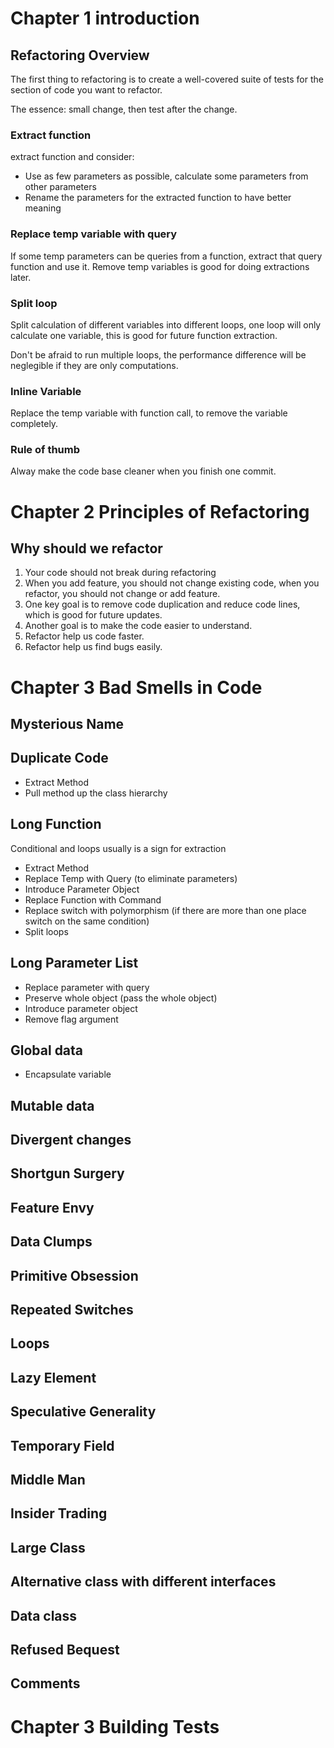 # Chapter 1 introduction

## Refactoring Overview

The first thing to refactoring is to create a well-covered suite of tests for the section of code
you want to refactor.

The essence: small change, then test after the change.

### Extract function

extract function and consider:

* Use as few parameters as possible, calculate some parameters from other parameters
* Rename the parameters for the extracted function to have better meaning


### Replace temp variable with query

If some temp parameters can be queries from a function, extract that query function and use it.
Remove temp variables is good for doing extractions later.

### Split loop

Split calculation of different variables into different loops, one loop will only calculate one variable,
this is good for future function extraction.

Don't be afraid to run multiple loops, the performance difference will be neglegible if they are only computations.

### Inline Variable

Replace the temp variable with function call, to remove the variable completely.

### Rule of thumb

Alway make the code base cleaner when you finish one commit.

# Chapter 2 Principles of Refactoring

## Why should we refactor

1. Your code should not break during refactoring
2. When you add feature, you should not change existing code, when you refactor, you should not change or add feature.
3. One key goal is to remove code duplication and reduce code lines, which is good for future updates.
4. Another goal is to make the code easier to understand.
5. Refactor help us code faster.
6. Refactor help us find bugs easily.

# Chapter 3 Bad Smells in Code

## Mysterious Name

## Duplicate Code

* Extract Method
* Pull method up the class hierarchy
  

## Long Function

Conditional and loops usually is a sign for extraction

* Extract Method
* Replace Temp with Query (to eliminate parameters)
* Introduce Parameter Object
* Replace Function with Command
* Replace switch with polymorphism (if there are more than one place switch on the same condition)
* Split loops

## Long Parameter List

* Replace parameter with query
* Preserve whole object (pass the whole object)
* Introduce parameter object
* Remove flag argument

## Global data

* Encapsulate variable

## Mutable data

## Divergent changes

## Shortgun Surgery

## Feature Envy

## Data Clumps

## Primitive Obsession

## Repeated Switches

## Loops

## Lazy Element

## Speculative Generality

## Temporary Field

## Middle Man

## Insider Trading

## Large Class

## Alternative class with different interfaces

## Data class

## Refused Bequest

## Comments

# Chapter 3 Building Tests